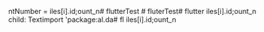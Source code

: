 ntNumber = 
iles[i].id;ount_n# flutterTest # fluterTest# flutter
iles[i].id;ount_n
          child: Textimport 'package:al.da# fl
iles[i].id;ount_n
